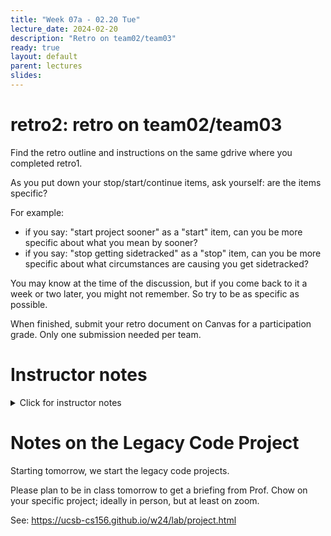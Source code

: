 ```yaml
---
title: "Week 07a - 02.20 Tue"
lecture_date: 2024-02-20
description: "Retro on team02/team03"
ready: true
layout: default
parent: lectures
slides:
---
```


# retro2: retro on team02/team03

Find the retro outline and instructions on the same gdrive where you completed retro1.

As you put down your stop/start/continue items, ask yourself: are the items specific?

For example:
- if you say: "start project sooner" as a "start" item, can you be more specific about what you mean by sooner?
- if you say: "stop getting sidetracked" as a "stop" item, can you be more specific about what circumstances are causing you get sidetracked?

You may know at the time of the discussion, but if you come back to it a week or two later, you might not remember.
So try to be as specific as possible.

When finished, submit your retro document on Canvas for a participation grade.  Only one submission needed per team.

# Instructor notes

<details markdown="1">
<summary>
Click for instructor notes
</summary>

* Be sure that the google drive folders are populated with the retro worksheet.
* Set up the Canvas assignment (see below)

Important instructions for the
* Be sure that the Canvas assignment is initially set to "Group" with "Assign Grades to Students Individually" **NOT** checked, like this:
  <img width="425" alt="image" src="https://github.com/ucsb-cs156/f23/assets/1119017/677f9555-df16-4f46-b959-3987ebcfc1b9">
* Then, only **after** assigning the grades for ALL groups, uncheck that box and change the grades of students that didn't participate, or whose participation should not earn full credit, like this:
  <img width="456" alt="image" src="https://github.com/ucsb-cs156/f23/assets/1119017/98e58e8c-1c69-4482-af77-0aab93e737b0">

Here's why that sequence is important if you want to maximize efficiency:
* If you don't check the group grade box, then each student must submit individually, and you have to grade each student individually (bad for both student and instructor)
* If you check the group grade box, but also check the grade students individually box, then you have to grade each student individually. (ok for student, but bad for instructor)
* But if you follow the workflow above, then only one student has to submit for the whole team (good for student), and then you can grade at the group level (12-16 grades instead of 72-96 grades, good for instructor!) and since the normal case is all team members getting the same score, you can then just put in the exceptions (the few individuals with something other than the shared group grade) individually.

One caution: if you don't check the "individual grade" box BEFORE starting to change individual grades, then any change you make to an individual grades *automatically impacts everyone on the team". For example, if you give the team a 95, but then give team member Bob a zero, then all six members of the team get the zero: not good!  Instead, check the "Assign Grades to Students Individually" box after grading all teams, but before modifying any individuals grade. Then it all works as you intend: you grade each group, then only grade the individuals that are "exceptions".

The only bad thing about this workflow is that you may need to manually keep track of the individual exceptions in a separate document or spreadsheet as you make your first grading pass; there isn't any way I know of within canvas to make those notations on the first pass as long as "Assign Grades to Students Individually" is still unchecked.

</details>

# Notes on the Legacy Code Project

Starting tomorrow, we start the legacy code projects.

Please plan to be in class tomorrow to get a briefing from Prof. Chow on your specific project; ideally in person, but at least on zoom.

See: <https://ucsb-cs156.github.io/w24/lab/project.html>
